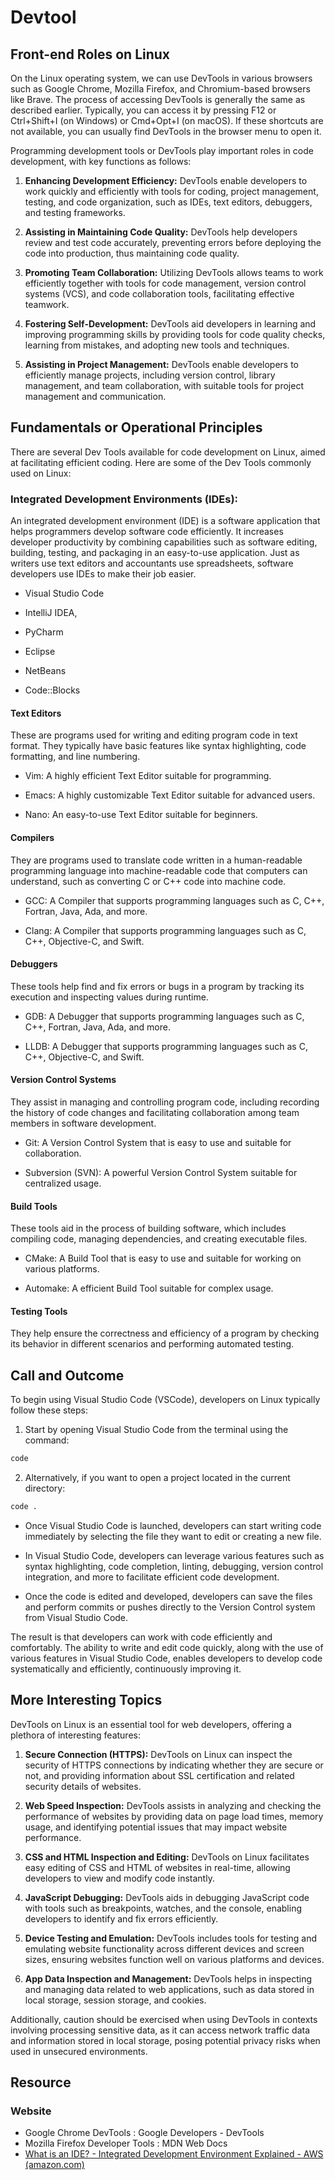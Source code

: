 # Devtool
## Front-end Roles on Linux
On the Linux operating system, we can use DevTools in various browsers such as Google Chrome, Mozilla Firefox, and Chromium-based browsers like Brave. The process of accessing DevTools is generally the same as described earlier. Typically, you can access it by pressing F12 or Ctrl+Shift+I (on Windows) or Cmd+Opt+I (on macOS). If these shortcuts are not available, you can usually find DevTools in the browser menu to open it.

Programming development tools or DevTools play important roles in code development, with key functions as follows:
1.  **Enhancing Development Efficiency:** DevTools enable developers to work quickly and efficiently with tools for coding, project management, testing, and code organization, such as IDEs, text editors, debuggers, and testing frameworks.
    
2.  **Assisting in Maintaining Code Quality:** DevTools help developers review and test code accurately, preventing errors before deploying the code into production, thus maintaining code quality.
    
3.  **Promoting Team Collaboration:** Utilizing DevTools allows teams to work efficiently together with tools for code management, version control systems (VCS), and code collaboration tools, facilitating effective teamwork.
    
4.  **Fostering Self-Development:** DevTools aid developers in learning and improving programming skills by providing tools for code quality checks, learning from mistakes, and adopting new tools and techniques.
    
5.  **Assisting in Project Management:** DevTools enable developers to efficiently manage projects, including version control, library management, and team collaboration, with suitable tools for project management and communication.

## Fundamentals or Operational Principles
There are several Dev Tools available for code development on Linux, aimed at facilitating efficient coding. Here are some of the Dev Tools commonly used on Linux:

### Integrated Development Environments (IDEs):
An integrated development environment (IDE) is a software application that helps programmers develop software code efficiently. It increases developer productivity by combining capabilities such as software editing, building, testing, and packaging in an easy-to-use application. Just as writers use text editors and accountants use spreadsheets, software developers use IDEs to make their job easier.
-   Visual Studio Code
    
-   IntelliJ IDEA,
    
-   PyCharm
    
-   Eclipse
    
-   NetBeans
    
-   Code::Blocks

#### Text Editors
These are programs used for writing and editing program code in text format. They typically have basic features like syntax highlighting, code formatting, and line numbering.
-   Vim: A highly efficient Text Editor suitable for programming.
    
-   Emacs: A highly customizable Text Editor suitable for advanced users.
    
-   Nano: An easy-to-use Text Editor suitable for beginners.

#### Compilers
They are programs used to translate code written in a human-readable programming language into machine-readable code that computers can understand, such as converting C or C++ code into machine code.
-   GCC: A Compiler that supports programming languages such as C, C++, Fortran, Java, Ada, and more.
    
-   Clang: A Compiler that supports programming languages such as C, C++, Objective-C, and Swift.

#### Debuggers
These tools help find and fix errors or bugs in a program by tracking its execution and inspecting values during runtime.
-   GDB: A Debugger that supports programming languages such as C, C++, Fortran, Java, Ada, and more.
    
-   LLDB: A Debugger that supports programming languages such as C, C++, Objective-C, and Swift.

#### Version Control Systems
They assist in managing and controlling program code, including recording the history of code changes and facilitating collaboration among team members in software development.
-   Git: A Version Control System that is easy to use and suitable for collaboration.
    
-   Subversion (SVN): A powerful Version Control System suitable for centralized usage.

#### Build Tools
These tools aid in the process of building software, which includes compiling code, managing dependencies, and creating executable files.
-   CMake: A Build Tool that is easy to use and suitable for working on various platforms.
    
-   Automake: A efficient Build Tool suitable for complex usage.

#### Testing Tools
They help ensure the correctness and efficiency of a program by checking its behavior in different scenarios and performing automated testing.

## Call and Outcome
To begin using Visual Studio Code (VSCode), developers on Linux typically follow these steps:
1. Start by opening Visual Studio Code from the terminal using the command:
```bash
code
```
2. Alternatively, if you want to open a project located in the current directory:
```bash
code .
```
-   Once Visual Studio Code is launched, developers can start writing code immediately by selecting the file they want to edit or creating a new file.
    
-   In Visual Studio Code, developers can leverage various features such as syntax highlighting, code completion, linting, debugging, version control integration, and more to facilitate efficient code development.
    
-   Once the code is edited and developed, developers can save the files and perform commits or pushes directly to the Version Control system from Visual Studio Code.

The result is that developers can work with code efficiently and comfortably. The ability to write and edit code quickly, along with the use of various features in Visual Studio Code, enables developers to develop code systematically and efficiently, continuously improving it.

## More Interesting Topics
DevTools on Linux is an essential tool for web developers, offering a plethora of interesting features:

1.  **Secure Connection (HTTPS):** DevTools on Linux can inspect the security of HTTPS connections by indicating whether they are secure or not, and providing information about SSL certification and related security details of websites.
    
2.  **Web Speed Inspection:** DevTools assists in analyzing and checking the performance of websites by providing data on page load times, memory usage, and identifying potential issues that may impact website performance.
    
3.  **CSS and HTML Inspection and Editing:** DevTools on Linux facilitates easy editing of CSS and HTML of websites in real-time, allowing developers to view and modify code instantly.
    
4.  **JavaScript Debugging:** DevTools aids in debugging JavaScript code with tools such as breakpoints, watches, and the console, enabling developers to identify and fix errors efficiently.
    
5.  **Device Testing and Emulation:** DevTools includes tools for testing and emulating website functionality across different devices and screen sizes, ensuring websites function well on various platforms and devices.
    
6.  **App Data Inspection and Management:** DevTools helps in inspecting and managing data related to web applications, such as data stored in local storage, session storage, and cookies.


Additionally, caution should be exercised when using DevTools in contexts involving processing sensitive data, as it can access network traffic data and information stored in local storage, posing potential privacy risks when used in unsecured environments.

## Resource
### Website
-   Google Chrome DevTools : Google Developers - DevTools
- Mozilla Firefox Developer Tools  : MDN Web Docs
- [What is an IDE? - Integrated Development Environment Explained - AWS (amazon.com)](https://aws.amazon.com/what-is/ide/)

